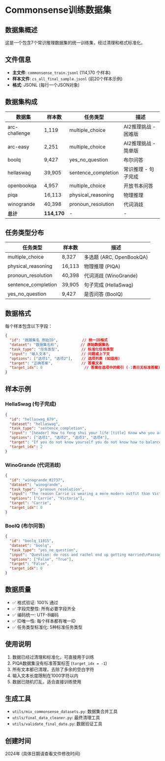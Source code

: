 # Commonsense训练数据集

## 数据集概述
这是一个包含7个常识推理数据集的统一训练集，经过清理和格式标准化。

## 文件信息
- **主文件**: `commonsense_train.jsonl` (114,170 个样本)
- **样本文件**: `cs_all_final_sample.jsonl` (前20个样本示例)
- **格式**: JSONL (每行一个JSON对象)

## 数据集构成
| 数据集 | 样本数 | 任务类型 | 描述 |
|--------|--------|----------|------|
| arc-challenge | 1,119 | multiple_choice | AI2推理挑战 - 困难版 |
| arc-easy | 2,251 | multiple_choice | AI2推理挑战 - 简单版 |
| boolq | 9,427 | yes_no_question | 布尔问答 |
| hellaswag | 39,905 | sentence_completion | 常识推理 - 句子完成 |
| openbookqa | 4,957 | multiple_choice | 开放书本问答 |
| piqa | 16,113 | physical_reasoning | 物理推理 |
| winogrande | 40,398 | pronoun_resolution | 代词消歧 |
| **总计** | **114,170** | - | - |

## 任务类型分布
| 任务类型 | 样本数 | 描述 |
|----------|--------|------|
| multiple_choice | 8,327 | 多选题 (ARC, OpenBookQA) |
| physical_reasoning | 16,113 | 物理推理 (PIQA) |
| pronoun_resolution | 40,398 | 代词消歧 (WinoGrande) |
| sentence_completion | 39,905 | 句子完成 (HellaSwag) |
| yes_no_question | 9,427 | 是否问答 (BoolQ) |

## 数据格式
每个样本包含以下字段：

```json
{
  "id": "数据集名_原始ID",           // 统一ID格式
  "dataset": "数据集名称",          // 原始数据集名
  "task_type": "任务类型",          // 标准化任务类型
  "input": "输入文本",              // 问题或上下文
  "options": ["选项1", "选项2"],    // 选项列表 (如适用)
  "target": "正确答案",             // 答案文本
  "target_idx": 0                   // 答案在选项中的索引 (-1表示无标准答案)
}
```

## 样本示例

### HellaSwag (句子完成)
```json
{
  "id": "hellaswag_679",
  "dataset": "hellaswag",
  "task_type": "sentence_completion",
  "input": "[header] How to feng shui your life [title] Know who you are...",
  "options": ["选项1", "选项2", "选项3", "选项4"],
  "target": "If you do not know yourself you do not know how to balance your life...",
  "target_idx": 2
}
```

### WinoGrande (代词消歧)
```json
{
  "id": "winogrande_82737",
  "dataset": "winogrande", 
  "task_type": "pronoun_resolution",
  "input": "The reason Carrie is wearing a more modern outfit than Victoria is because _ is a very modern person.",
  "options": ["Carrie", "Victoria"],
  "target": "Carrie",
  "target_idx": 0
}
```

### BoolQ (布尔问答)
```json
{
  "id": "boolq_11815",
  "dataset": "boolq",
  "task_type": "yes_no_question", 
  "input": "Question: do ross and rachel end up getting married\nPassage: In the season's...",
  "options": ["False", "True"],
  "target": "False",
  "target_idx": 0
}
```

## 数据质量
- ✅ 格式验证: 100% 通过
- ✅ 字段完整性: 所有必要字段齐全
- ✅ 编码统一: UTF-8编码
- ✅ ID唯一性: 每个样本都有唯一ID
- ✅ 任务类型标准化: 5种标准任务类型

## 使用说明
1. 数据已经过清理和标准化，可直接用于训练
2. PIQA数据集没有标准答案标签 (`target_idx = -1`)
3. 所有文本都已清理，去除了多余的空白字符
4. 输入文本长度限制在1000字符以内
5. 数据已随机打乱，适合直接训练使用

## 生成工具
- `utils/mix_commonsense_datasets.py`: 数据集合并工具
- `utils/final_data_cleaner.py`: 最终清理工具
- `utils/validate_final_data.py`: 数据验证工具

## 创建时间
2024年 (具体日期请查看文件修改时间)
